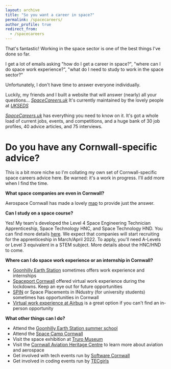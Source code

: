 ```yaml
---
layout: archive
title: "So you want a career in space?"
permalink: /spacecareers/
author_profile: true
redirect_from:
  - /spacecareers
---
```

That's fantastic! Working in the space sector is one of the best things I've done so far.

I get a lot of emails asking "how do I get a career in space?", "where can I do space work experience?", "what do I need to study to work in the space sector?"

Unfortunately, I don't have time to answer everyone individually.

Luckily, my friends and I built a website that will answer (nearly) all your questions... _[SpaceCareers.uk](www.SpaceCareers.uk)_ It's currently maintained by the lovely people at _[UKSEDS](https://ukseds.org/)_ 

_[SpaceCareers.uk](www.SpaceCareers.uk)_ has everything you need to know on it. It's got a whole load of current jobs, events, and competitions, and a huge bank of 30 job profiles, 40 advice articles, and 75 interviews.

Do you have any Cornwall-specific advice?
==

This is a bit more niche so I'm collating my own set of Cornwall-specific space careers advice here. Be warned: it's a work in progress. I'll add more when I find the time.

**What space companies are even in Cornwall?**

Aerospace Cornwall has made a lovely [map](https://aerospacecornwall.co.uk/cornwall-space/space-cluster-map) to provide just the answer.

**Can I study on a space course?**

Yes! My team's developed the Level 4 Space Engineering Technician Apprenticeship, Space Technology HNC, and Space Technology HND. You can find more details [here](https://ols.mis.truro-penwith.ac.uk/WCFWebSite/Admissions/courseDetails.aspx?from=tpc&id=201000688286115). We expect that companies will start recruiting for the apprenticeship in March/April 2022. To apply, you'll need A-Levels or Level 3 equivalent in a STEM subject. More details about the HNC/HND to come.

**Where can I do space work experience or an internship in Cornwall?**

* [Goonhilly Earth Station](https://www.goonhilly.org/careers) sometimes offers work experience and internships
* [Spaceport Cornwall](https://www.careershubcios.co.uk/events/spaceport-cornwall-young-space-entrepreneurs-vwex/) offered virtual work experience during the lockdowns. Keep an eye out for future opportunities
* [SPIN](https://sa.catapult.org.uk/work-with-us/space-placements-industry-spin/) or Space Placements in INdustry (for university students) sometimes has opportunities in Cornwall
* [Virtual work experience at Airbus](https://www.springpod.com/virtual-work-experience/aerospace-work-experience) is a great option if you can't find an in-person opportunity

**What other things can I do?**

* Attend the [Goonhilly Earth Station summer school](https://www.goonhilly.org/summer-school)
* Attend the [Space Camp Cornwall](https://www.eventbrite.co.uk/e/space-camp-cornwall-tickets-247254905077)
* Visit the space exhibition at [Truro Museum](https://spaceportcornwall.com/events/from-steam-to-satellites/)
* Visit the [Cornwall Aviation Heritage Centre](https://cornwallaviationhc.co.uk/) to learn more about aviation and aerospace
* Get involved with tech events run by [Software Cornwall](https://softwarecornwall.org/events/)
* Get involved in coding events run by [TECgirls](https://www.tecgirls.co.uk/services-4)
